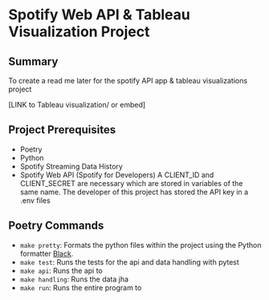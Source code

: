 # Spotify Web API & Tableau Visualization Project

## Summary
To create a read me later for the spotify API app & tableau visualizations project

[LINK to Tableau visualization/ or embed]

## Project Prerequisites 
- Poetry
- Python
- Spotify Streaming Data History
- Spotify Web API (Spotify for Developers) 
    A CLIENT_ID and CLIENT_SECRET are necessary which are stored in variables
    of the same name.
    The developer of this project has stored the API key in a .env files

## Poetry Commands
- `make pretty`: Formats the python files within the project using the Python formatter [Black](https://github.com/psf/black).
- `make test`: Runs the tests for the api and data handling with pytest
- `make api`: Runs the api to 
- `make handling`: Runs the data jha
- `make run`: Runs the entire program to 